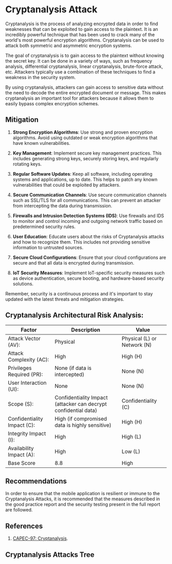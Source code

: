# Cryptanalysis Attack 

Cryptanalysis is the process of analyzing encrypted data in order to find weaknesses that can be exploited to gain access to the plaintext. It is an incredibly powerful technique that has been used to crack many of the world's most powerful encryption algorithms. Cryptanalysis can be used to attack both symmetric and asymmetric encryption systems. 

The goal of cryptanalysis is to gain access to the plaintext without knowing the secret key. It can be done in a variety of ways, such as frequency analysis, differential cryptanalysis, linear cryptanalysis, brute-force attack, etc. Attackers typically use a combination of these techniques to find a weakness in the security system. 

By using cryptanalysis, attackers can gain access to sensitive data without the need to decode the entire encrypted document or message. This makes cryptanalysis an important tool for attackers because it allows them to easily bypass complex encryption schemes.

## Mitigation

1. **Strong Encryption Algorithms**: Use strong and proven encryption algorithms. Avoid using outdated or weak encryption algorithms that have known vulnerabilities.

2. **Key Management**: Implement secure key management practices. This includes generating strong keys, securely storing keys, and regularly rotating keys.

3. **Regular Software Updates**: Keep all software, including operating systems and applications, up to date. This helps to patch any known vulnerabilities that could be exploited by attackers.

4. **Secure Communication Channels**: Use secure communication channels such as SSL/TLS for all communications. This can prevent an attacker from intercepting the data during transmission.

5. **Firewalls and Intrusion Detection Systems (IDS)**: Use firewalls and IDS to monitor and control incoming and outgoing network traffic based on predetermined security rules.

6. **User Education**: Educate users about the risks of Cryptanalysis attacks and how to recognize them. This includes not providing sensitive information to untrusted sources.

7. **Secure Cloud Configurations**: Ensure that your cloud configurations are secure and that all data is encrypted during transmission.

8. **IoT Security Measures**: Implement IoT-specific security measures such as device authentication, secure booting, and hardware-based security solutions.

Remember, security is a continuous process and it's important to stay updated with the latest threats and mitigation strategies.

## Cryptanalysis Architectural Risk Analysis: 

| **Factor**                                    | **Description**                                                   | **Value**                                                                             |
|-----------------------------------------------|-------------------------------------------------------------------|---------------------------------------------------------------------------------------|
| Attack   Vector (AV):                         | Physical                   |         Physical (L) or Network (N)       |
| Attack   Complexity (AC):                     | High               | High   (H)                                                                            |
| Privileges   Required (PR):                   | None   (if data is intercepted)                                   | None   (N)                                                                            |
| User   Interaction (UI):                      | None                                                              | None   (N)                                                                            |
| Scope   (S):                                  | Confidentiality   Impact (attacker can decrypt confidential data) |         Confidentiality (C)                                                           |
| Confidentiality   Impact (C):                 | High   (if compromised data is highly sensitive)                  | High   (H)                                                                            |
| Integrity   Impact (I):                       | High                   | High   (L)                                                                             |
| Availability   Impact (A):                    | High                                                              | Low   (L)                                                                            |
| Base   Score | 8.8                |        High                                 |
 
## Recommendations

In order to ensure that the mobile application is resilient or immune to the Cryptanalysis Attacks, it is recommended that the measures described in the good practice report and the security testing present in the full report are followed.

## References
1. [CAPEC-97: Cryptanalysis](https://capec.mitre.org/data/definitions/97.html).

## Cryptanalysis Attacks Tree
                        